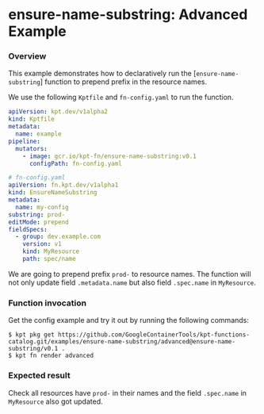 # ensure-name-substring: Advanced Example

### Overview

This example demonstrates how to declaratively run the [`ensure-name-substring`]
function to prepend prefix in the resource names.

We use the following `Kptfile` and `fn-config.yaml` to run the function.

```yaml
apiVersion: kpt.dev/v1alpha2
kind: Kptfile
metadata:
  name: example
pipeline:
  mutators:
    - image: gcr.io/kpt-fn/ensure-name-substring:v0.1
      configPath: fn-config.yaml
```

```yaml
# fn-config.yaml
apiVersion: fn.kpt.dev/v1alpha1
kind: EnsureNameSubstring
metadata:
  name: my-config
substring: prod-
editMode: prepend
fieldSpecs:
  - group: dev.example.com
    version: v1
    kind: MyResource
    path: spec/name
```

We are going to prepend prefix `prod-` to resource names.
The function will not only update field `.metadata.name` but also field
`.spec.name` in `MyResource`.

### Function invocation

Get the config example and try it out by running the following commands:

```shell
$ kpt pkg get https://github.com/GoogleContainerTools/kpt-functions-catalog.git/examples/ensure-name-substring/advanced@ensure-name-substring/v0.1 .
$ kpt fn render advanced
```

### Expected result

Check all resources have `prod-` in their names and the field `.spec.name` in
`MyResource` also got updated.

[ensure-name-substring]: https://catalog.kpt.dev/ensure-name-substring/v0.1/
